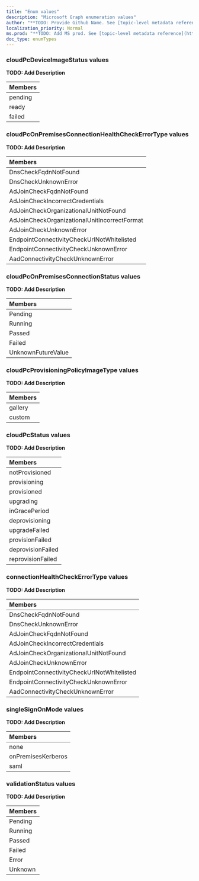 ```yaml
---
title: "Enum values"
description: "Microsoft Graph enumeration values"
author: "**TODO: Provide Github Name. See [topic-level metadata reference](https://msgo.azurewebsites.net/add/document/guidelines/metadata.html#topic-level-metadata)**"
localization_priority: Normal
ms.prod: "**TODO: Add MS prod. See [topic-level metadata reference](https://msgo.azurewebsites.net/add/document/guidelines/metadata.html#topic-level-metadata)**"
doc_type: enumTypes
---
```


### cloudPcDeviceImageStatus values 

**TODO: Add Description**

|Members|
|:---|
|pending|
|ready|
|failed|

### cloudPcOnPremisesConnectionHealthCheckErrorType values 

**TODO: Add Description**

|Members|
|:---|
|DnsCheckFqdnNotFound|
|DnsCheckUnknownError|
|AdJoinCheckFqdnNotFound|
|AdJoinCheckIncorrectCredentials|
|AdJoinCheckOrganizationalUnitNotFound|
|AdJoinCheckOrganizationalUnitIncorrectFormat|
|AdJoinCheckUnknownError|
|EndpointConnectivityCheckUrlNotWhitelisted|
|EndpointConnectivityCheckUnknownError|
|AadConnectivityCheckUnknownError|

### cloudPcOnPremisesConnectionStatus values 

**TODO: Add Description**

|Members|
|:---|
|Pending|
|Running|
|Passed|
|Failed|
|UnknownFutureValue|

### cloudPcProvisioningPolicyImageType values 

**TODO: Add Description**

|Members|
|:---|
|gallery|
|custom|

### cloudPcStatus values 

**TODO: Add Description**

|Members|
|:---|
|notProvisioned|
|provisioning|
|provisioned|
|upgrading|
|inGracePeriod|
|deprovisioning|
|upgradeFailed|
|provisionFailed|
|deprovisionFailed|
|reprovisionFailed|

### connectionHealthCheckErrorType values 

**TODO: Add Description**

|Members|
|:---|
|DnsCheckFqdnNotFound|
|DnsCheckUnknownError|
|AdJoinCheckFqdnNotFound|
|AdJoinCheckIncorrectCredentials|
|AdJoinCheckOrganizationalUnitNotFound|
|AdJoinCheckUnknownError|
|EndpointConnectivityCheckUrlNotWhitelisted|
|EndpointConnectivityCheckUnknownError|
|AadConnectivityCheckUnknownError|

### singleSignOnMode values 

**TODO: Add Description**

|Members|
|:---|
|none|
|onPremisesKerberos|
|saml|

### validationStatus values 

**TODO: Add Description**

|Members|
|:---|
|Pending|
|Running|
|Passed|
|Failed|
|Error|
|Unknown|

